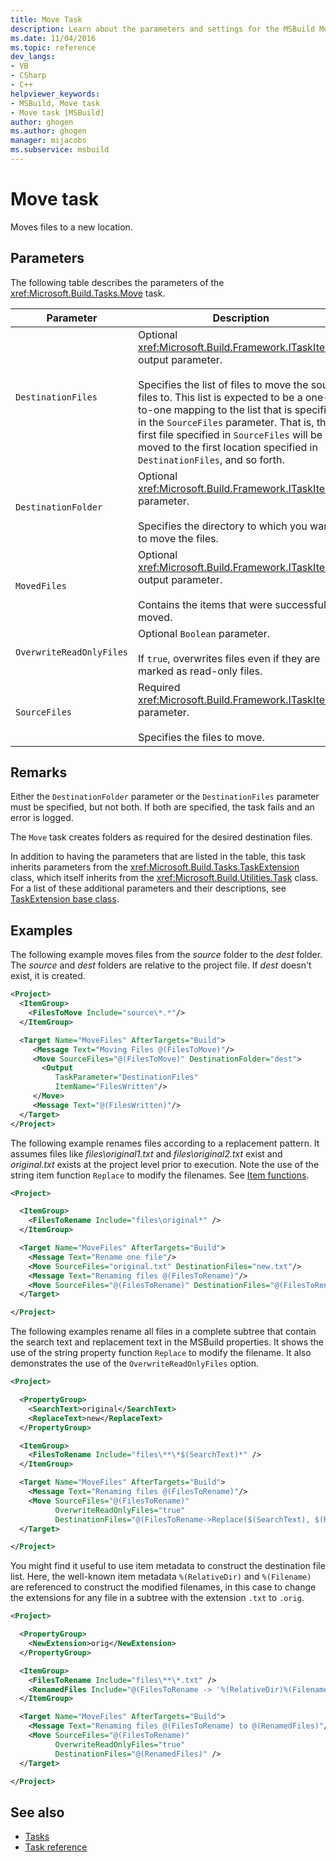 ```yaml
---
title: Move Task
description: Learn about the parameters and settings for the MSBuild Move task, which moves files to new locations.
ms.date: 11/04/2016
ms.topic: reference
dev_langs:
- VB
- CSharp
- C++
helpviewer_keywords:
- MSBuild, Move task
- Move task [MSBuild]
author: ghogen
ms.author: ghogen
manager: mijacobs
ms.subservice: msbuild
---
```

# Move task

Moves files to a new location.

## Parameters

 The following table describes the parameters of the <xref:Microsoft.Build.Tasks.Move> task.

|Parameter|Description|
|---------------|-----------------|
|`DestinationFiles`|Optional <xref:Microsoft.Build.Framework.ITaskItem>`[]` output parameter.<br /><br /> Specifies the list of files to move the source files to. This list is expected to be a one-to-one mapping to the list that is specified in the `SourceFiles` parameter. That is, the first file specified in `SourceFiles` will be moved to the first location specified in `DestinationFiles`, and so forth.|
|`DestinationFolder`|Optional <xref:Microsoft.Build.Framework.ITaskItem> parameter.<br /><br /> Specifies the directory to which you want to move the files.|
|`MovedFiles`|Optional <xref:Microsoft.Build.Framework.ITaskItem>`[]` output parameter.<br /><br /> Contains the items that were successfully moved.|
|`OverwriteReadOnlyFiles`|Optional `Boolean` parameter.<br /><br /> If `true`, overwrites files even if they are marked as read-only files.|
|`SourceFiles`|Required <xref:Microsoft.Build.Framework.ITaskItem>`[]` parameter.<br /><br /> Specifies the files to move.|

## Remarks

 Either the `DestinationFolder` parameter or the `DestinationFiles` parameter must be specified, but not both. If both are specified, the task fails and an error is logged.

 The `Move` task creates folders as required for the desired destination files.

 In addition to having the parameters that are listed in the table, this task inherits parameters from the <xref:Microsoft.Build.Tasks.TaskExtension> class, which itself inherits from the <xref:Microsoft.Build.Utilities.Task> class. For a list of these additional parameters and their descriptions, see [TaskExtension base class](../msbuild/taskextension-base-class.md).

## Examples

The following example moves files from the *source* folder to the *dest* folder. The *source* and *dest* folders are relative to the project file. If *dest* doesn't exist, it is created.

```xml
<Project>
  <ItemGroup>
    <FilesToMove Include="source\*.*"/>
  </ItemGroup>

  <Target Name="MoveFiles" AfterTargets="Build">
     <Message Text="Moving Files @(FilesToMove)"/>
     <Move SourceFiles="@(FilesToMove)" DestinationFolder="dest">
       <Output 
          TaskParameter="DestinationFiles"
          ItemName="FilesWritten"/>
     </Move>
     <Message Text="@(FilesWritten)"/>
  </Target>
</Project>
```

The following example renames files according to a replacement pattern. It assumes files like *files\original1.txt* and *files\original2.txt* exist and *original.txt* exists at the project level prior to execution. Note the use of the string item function `Replace` to modify the filenames. See [Item functions](item-functions.md).

```xml
<Project>

  <ItemGroup>
    <FilesToRename Include="files\original*" />    
  </ItemGroup>

  <Target Name="MoveFiles" AfterTargets="Build">
    <Message Text="Rename one file"/>
    <Move SourceFiles="original.txt" DestinationFiles="new.txt"/>
    <Message Text="Renaming files @(FilesToRename)"/>
    <Move SourceFiles="@(FilesToRename)" DestinationFiles="@(FilesToRename->Replace('original', 'new'))" />
  </Target>

</Project>
```

The following examples rename all files in a complete subtree that contain the search text and replacement text in the MSBuild properties. It shows the use of the string property function `Replace` to modify the filename. It also demonstrates the use of the `OverwriteReadOnlyFiles` option.

```xml
<Project>

  <PropertyGroup>
    <SearchText>original</SearchText>
    <ReplaceText>new</ReplaceText>
  </PropertyGroup>

  <ItemGroup>
    <FilesToRename Include="files\**\*$(SearchText)*" />    
  </ItemGroup>

  <Target Name="MoveFiles" AfterTargets="Build">
    <Message Text="Renaming files @(FilesToRename)"/>
    <Move SourceFiles="@(FilesToRename)"
          OverwriteReadOnlyFiles="true"
          DestinationFiles="@(FilesToRename->Replace($(SearchText), $(ReplaceText)))" />
  </Target>

</Project>
```

You might find it useful to use item metadata to construct the destination file list. Here, the well-known item metadata `%(RelativeDir)` and `%(Filename)` are referenced to construct the modified filenames, in this case to change the extensions for any file in a subtree with the extension `.txt` to `.orig`.

```xml
<Project>

  <PropertyGroup>
    <NewExtension>orig</NewExtension>
  </PropertyGroup>

  <ItemGroup>
    <FilesToRename Include="files\**\*.txt" />
    <RenamedFiles Include="@(FilesToRename -> '%(RelativeDir)%(Filename).$(NewExtension)')" />    
  </ItemGroup>

  <Target Name="MoveFiles" AfterTargets="Build">
    <Message Text="Renaming files @(FilesToRename) to @(RenamedFiles)"/>
    <Move SourceFiles="@(FilesToRename)"
          OverwriteReadOnlyFiles="true"
          DestinationFiles="@(RenamedFiles)" />
  </Target>

</Project>
```

## See also

- [Tasks](../msbuild/msbuild-tasks.md)
- [Task reference](../msbuild/msbuild-task-reference.md)
